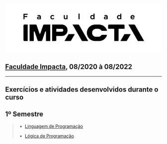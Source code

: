 ![Logo da Faculdade Impacta](/images/impacta.png)

## [Faculdade Impacta](https://www.impacta.edu.br/), 08/2020 à 08/2022

---

## Exercícios e atividades desenvolvidos durante o curso

<p> </p>

## 1º Semestre

  > - [Linguagem de Programação](https://github.com/anjosanap/Faculdade/tree/main/1_semestre/linguagem_programacao)
  >
  > - [Lógica de Programação](https://github.com/anjosanap/Faculdade/tree/main/1_semestre/logica_programacao)